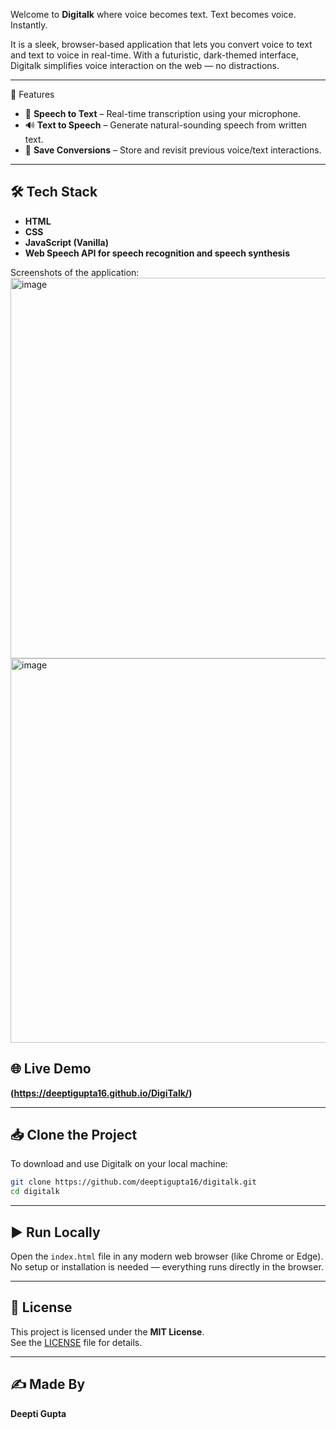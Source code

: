 Welcome to **Digitalk** where voice becomes text. Text becomes voice. Instantly.


It is a sleek, browser-based application that lets you convert voice to text and text to voice in real-time. With a futuristic, dark-themed interface, Digitalk simplifies voice interaction on the web — no distractions.

---

 🚀 Features

- 🎤 **Speech to Text** – Real-time transcription using your microphone.
- 🔊 **Text to Speech** – Generate natural-sounding speech from written text.
- 💾 **Save Conversions** – Store and revisit previous voice/text interactions.


---

## 🛠️ Tech Stack

- **HTML**
- **CSS**
- **JavaScript (Vanilla)**
- **Web Speech API for speech recognition and speech synthesis**

Screenshots of the application:
<img width="1338" height="609" alt="image" src="https://github.com/user-attachments/assets/607fca41-ae47-43b4-9f3e-e7e34a6c4fd3" />
<img width="1063" height="615" alt="image" src="https://github.com/user-attachments/assets/2a4258c7-a8a1-4a37-82be-fccc13c7a0e6" />

## 🌐 Live Demo

**(https://deeptigupta16.github.io/DigiTalk/)**  


---

## 📥 Clone the Project

To download and use Digitalk on your local machine:

```bash
git clone https://github.com/deeptigupta16/digitalk.git
cd digitalk
```

---

## ▶️ Run Locally

Open the `index.html` file in any modern web browser (like Chrome or Edge).  
No setup or installation is needed — everything runs directly in the browser.


---

## 📜 License

This project is licensed under the **MIT License**.  
See the [LICENSE](LICENSE) file for details.

---



## ✍️ Made By

**Deepti Gupta**

